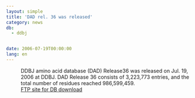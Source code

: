 ```yaml
---
layout: simple
title: 'DAD rel. 36 was released'
category: news
db:
  - ddbj


date: 2006-07-19T00:00:00
lang: en
---
```


<dd>DDBJ amino acid database (DAD) Release36 was released on Jul. 19, 2006 at DDBJ. DAD Release 36 consists of 3,223,773 entries, and the total number of residues reached 986,599,459.
<dd><a href="/services/index-e.html ">FTP site for DB download</a></dd>
</dd>
